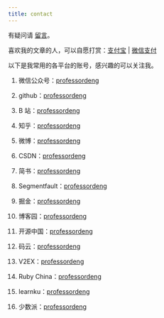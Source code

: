 ```yaml
---
title: contact
---
```


有疑问请 [留言](https://github.com/professordeng/professordeng.github.io/issues/new)。

喜欢我的文章的人，可以自愿打赏：[支付宝](/img/alipay.jpg) | [微信支付](/img/chatpay.jpg)

以下是我常用的各平台的账号，感兴趣的可以关注我。

1. 微信公众号：[professordeng](/img/gzh.jpg)

2. github：[professordeng](https://github.com/professordeng)

3. B 站：[professordeng](https://space.bilibili.com/491275843)

4. 知乎：[professordeng](https://www.zhihu.com/people/professordeng)

5. 微博：[professordeng](https://weibo.com/codeng)

6. CSDN：[professordeng](https://blog.csdn.net/professordeng)

7. 简书：[professordeng](https://www.jianshu.com/u/457d7b6a84ec)

8. Segmentfault：[professordeng](https://segmentfault.com/u/professordeng)

9. 掘金：[professordeng](https://juejin.im/user/5e7b10c0e51d4526ed66dcc7)

10. 博客园：[professordeng](https://www.cnblogs.com/professordeng)

11. 开源中国：[professordeng](https://my.oschina.net/professordeng)

12. 码云：[professordeng](https://gitee.com/professordeng)

13. V2EX：[professordeng](https://www.v2ex.com/member/professordeng)

14. Ruby China：[professordeng](https://ruby-china.org/professordeng)

15. learnku：[professordeng](https://learnku.com/users/59794)

16. 少数派：[professordeng](https://sspai.com/u/professordeng)

    

